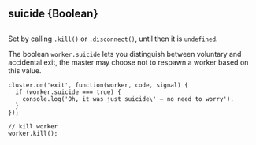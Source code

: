 ## suicide {Boolean} 

## 

Set by calling `.kill()` or `.disconnect()`, until then it is `undefined`.

The boolean `worker.suicide` lets you distinguish between voluntary and accidental
exit, the master may choose not to respawn a worker based on this value.

    cluster.on('exit', function(worker, code, signal) {
      if (worker.suicide === true) {
        console.log('Oh, it was just suicide\' – no need to worry').
      }
    });
    
    // kill worker
    worker.kill();